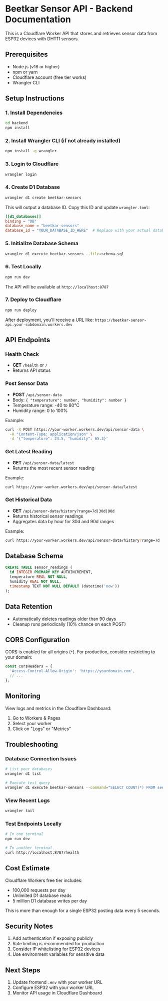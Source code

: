 # Beetkar Sensor API - Backend Documentation

This is a Cloudflare Worker API that stores and retrieves sensor data from ESP32 devices with DHT11 sensors.

## Prerequisites

- Node.js (v18 or higher)
- npm or yarn
- Cloudflare account (free tier works)
- Wrangler CLI

## Setup Instructions

### 1. Install Dependencies

```bash
cd backend
npm install
```

### 2. Install Wrangler CLI (if not already installed)

```bash
npm install -g wrangler
```

### 3. Login to Cloudflare

```bash
wrangler login
```

### 4. Create D1 Database

```bash
wrangler d1 create beetkar-sensors
```

This will output a database ID. Copy this ID and update `wrangler.toml`:

```toml
[[d1_databases]]
binding = "DB"
database_name = "beetkar-sensors"
database_id = "YOUR_DATABASE_ID_HERE"  # Replace with your actual database ID
```

### 5. Initialize Database Schema

```bash
wrangler d1 execute beetkar-sensors --file=schema.sql
```

### 6. Test Locally

```bash
npm run dev
```

The API will be available at `http://localhost:8787`

### 7. Deploy to Cloudflare

```bash
npm run deploy
```

After deployment, you'll receive a URL like: `https://beetkar-sensor-api.your-subdomain.workers.dev`

## API Endpoints

### Health Check
- **GET** `/health` or `/`
- Returns API status

### Post Sensor Data
- **POST** `/api/sensor-data`
- Body: `{ "temperature": number, "humidity": number }`
- Temperature range: -40 to 80°C
- Humidity range: 0 to 100%

Example:
```bash
curl -X POST https://your-worker.workers.dev/api/sensor-data \
  -H "Content-Type: application/json" \
  -d '{"temperature": 24.5, "humidity": 65.3}'
```

### Get Latest Reading
- **GET** `/api/sensor-data/latest`
- Returns the most recent sensor reading

Example:
```bash
curl https://your-worker.workers.dev/api/sensor-data/latest
```

### Get Historical Data
- **GET** `/api/sensor-data/history?range=7d|30d|90d`
- Returns historical sensor readings
- Aggregates data by hour for 30d and 90d ranges

Example:
```bash
curl https://your-worker.workers.dev/api/sensor-data/history?range=7d
```

## Database Schema

```sql
CREATE TABLE sensor_readings (
  id INTEGER PRIMARY KEY AUTOINCREMENT,
  temperature REAL NOT NULL,
  humidity REAL NOT NULL,
  timestamp TEXT NOT NULL DEFAULT (datetime('now'))
);
```

## Data Retention

- Automatically deletes readings older than 90 days
- Cleanup runs periodically (10% chance on each POST)

## CORS Configuration

CORS is enabled for all origins (`*`). For production, consider restricting to your domain:

```typescript
const corsHeaders = {
  'Access-Control-Allow-Origin': 'https://yourdomain.com',
  // ...
};
```

## Monitoring

View logs and metrics in the Cloudflare Dashboard:
1. Go to Workers & Pages
2. Select your worker
3. Click on "Logs" or "Metrics"

## Troubleshooting

### Database Connection Issues
```bash
# List your databases
wrangler d1 list

# Execute test query
wrangler d1 execute beetkar-sensors --command="SELECT COUNT(*) FROM sensor_readings"
```

### View Recent Logs
```bash
wrangler tail
```

### Test Endpoints Locally
```bash
# In one terminal
npm run dev

# In another terminal
curl http://localhost:8787/health
```

## Cost Estimate

Cloudflare Workers free tier includes:
- 100,000 requests per day
- Unlimited D1 database reads
- 5 million D1 database writes per day

This is more than enough for a single ESP32 posting data every 5 seconds.

## Security Notes

1. Add authentication if exposing publicly
2. Rate limiting is recommended for production
3. Consider IP whitelisting for ESP32 devices
4. Use environment variables for sensitive data

## Next Steps

1. Update frontend `.env` with your worker URL
2. Configure ESP32 with your worker URL
3. Monitor API usage in Cloudflare Dashboard

